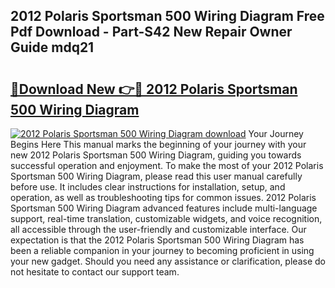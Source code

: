 ## 2012 Polaris Sportsman 500 Wiring Diagram Free Pdf Download - Part-S42 New Repair Owner Guide mdq21

# <h2><a href="http://dfo355p.blite.top/?on=2012+Polaris+Sportsman+500+Wiring+Diagram">🔗Download New 👉🔴 2012 Polaris Sportsman 500 Wiring Diagram</a></h2>

[![2012 Polaris Sportsman 500 Wiring Diagram download](https://i.imgur.com/lujVjoI.png)](http://dfo355p.blite.top/?on=2012+Polaris+Sportsman+500+Wiring+Diagram)
Your Journey Begins Here This manual marks the beginning of your journey with your new 2012 Polaris Sportsman 500 Wiring Diagram, guiding you towards successful operation and enjoyment. To make the most of your 2012 Polaris Sportsman 500 Wiring Diagram, please read this user manual carefully before use. It includes clear instructions for installation, setup, and operation, as well as troubleshooting tips for common issues. 2012 Polaris Sportsman 500 Wiring Diagram advanced features include multi-language support, real-time translation, customizable widgets, and voice recognition, all accessible through the user-friendly and customizable interface. Our expectation is that the 2012 Polaris Sportsman 500 Wiring Diagram has been a reliable companion in your journey to becoming proficient in using your new gadget. Should you need any assistance or clarification, please do not hesitate to contact our support team.
